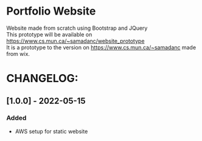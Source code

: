 # Portfolio Website
Website made from scratch using Bootstrap and JQuery <br />
This prototype will be available on https://www.cs.mun.ca/~samadanc/website_prototype <br />
It is a prototype to the version on https://www.cs.mun.ca/~samadanc made from wix.


# CHANGELOG:

## [1.0.0] - 2022-05-15
### Added

- AWS setup for static website
